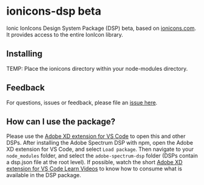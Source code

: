 # ionicons-dsp beta

Ionic IonIcons Design System Package (DSP) beta, based on [ionicons.com](https://ionicons.com/). It provides access to the entire IonIcon library.

## Installing

TEMP: Place the ionicons directory within your node-modules directory.
<!--To install Adobe Spectrum DSP in your project, please run `npm install adobe-spectrum-dsp`-->

## Feedback

For questions, issues or feedback, please file an [issue here](https://github.com/chrisgriffith/ionicons-dsp/issues).

## How can I use the package?

Please use the [Adobe XD extension for VS Code](https://letsxd.com/vscode) to open this and other DSPs.
After installing the Adobe Spectrum DSP with npm, open the Adobe XD extension for VS Code, and select `Load package`.
Then navigate to your `node_modules` folder, and select the `adobe-spectrum-dsp` folder (DSPs contain a dsp.json file at the root level). If possible, watch the short [Adobe XD extension for VS Code Learn Videos](https://letsxd.com/vscode) to know how to consume what is available in the DSP package.

